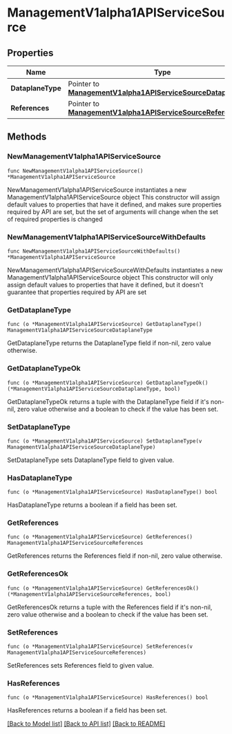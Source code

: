 # ManagementV1alpha1APIServiceSource

## Properties

Name | Type | Description | Notes
------------ | ------------- | ------------- | -------------
**DataplaneType** | Pointer to [**ManagementV1alpha1APIServiceSourceDataplaneType**](ManagementV1alpha1APIServiceSourceDataplaneType.md) |  | [optional] 
**References** | Pointer to [**ManagementV1alpha1APIServiceSourceReferences**](ManagementV1alpha1APIServiceSourceReferences.md) |  | [optional] 

## Methods

### NewManagementV1alpha1APIServiceSource

`func NewManagementV1alpha1APIServiceSource() *ManagementV1alpha1APIServiceSource`

NewManagementV1alpha1APIServiceSource instantiates a new ManagementV1alpha1APIServiceSource object
This constructor will assign default values to properties that have it defined,
and makes sure properties required by API are set, but the set of arguments
will change when the set of required properties is changed

### NewManagementV1alpha1APIServiceSourceWithDefaults

`func NewManagementV1alpha1APIServiceSourceWithDefaults() *ManagementV1alpha1APIServiceSource`

NewManagementV1alpha1APIServiceSourceWithDefaults instantiates a new ManagementV1alpha1APIServiceSource object
This constructor will only assign default values to properties that have it defined,
but it doesn't guarantee that properties required by API are set

### GetDataplaneType

`func (o *ManagementV1alpha1APIServiceSource) GetDataplaneType() ManagementV1alpha1APIServiceSourceDataplaneType`

GetDataplaneType returns the DataplaneType field if non-nil, zero value otherwise.

### GetDataplaneTypeOk

`func (o *ManagementV1alpha1APIServiceSource) GetDataplaneTypeOk() (*ManagementV1alpha1APIServiceSourceDataplaneType, bool)`

GetDataplaneTypeOk returns a tuple with the DataplaneType field if it's non-nil, zero value otherwise
and a boolean to check if the value has been set.

### SetDataplaneType

`func (o *ManagementV1alpha1APIServiceSource) SetDataplaneType(v ManagementV1alpha1APIServiceSourceDataplaneType)`

SetDataplaneType sets DataplaneType field to given value.

### HasDataplaneType

`func (o *ManagementV1alpha1APIServiceSource) HasDataplaneType() bool`

HasDataplaneType returns a boolean if a field has been set.

### GetReferences

`func (o *ManagementV1alpha1APIServiceSource) GetReferences() ManagementV1alpha1APIServiceSourceReferences`

GetReferences returns the References field if non-nil, zero value otherwise.

### GetReferencesOk

`func (o *ManagementV1alpha1APIServiceSource) GetReferencesOk() (*ManagementV1alpha1APIServiceSourceReferences, bool)`

GetReferencesOk returns a tuple with the References field if it's non-nil, zero value otherwise
and a boolean to check if the value has been set.

### SetReferences

`func (o *ManagementV1alpha1APIServiceSource) SetReferences(v ManagementV1alpha1APIServiceSourceReferences)`

SetReferences sets References field to given value.

### HasReferences

`func (o *ManagementV1alpha1APIServiceSource) HasReferences() bool`

HasReferences returns a boolean if a field has been set.


[[Back to Model list]](../README.md#documentation-for-models) [[Back to API list]](../README.md#documentation-for-api-endpoints) [[Back to README]](../README.md)


